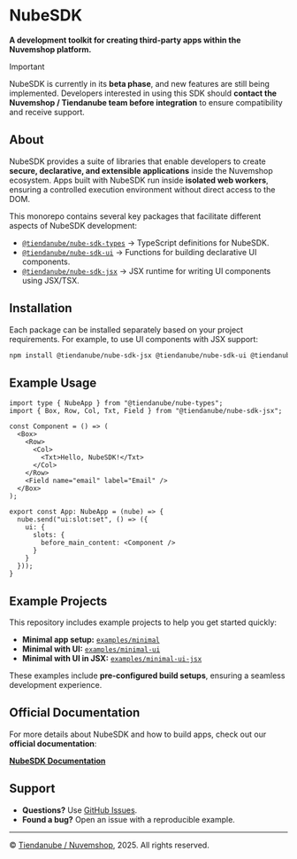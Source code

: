 # NubeSDK

**A development toolkit for creating third-party apps within the Nuvemshop platform.**

> [!IMPORTANT]  
> NubeSDK is currently in its **beta phase**, and new features are still being implemented. Developers interested in using this SDK should **contact the Nuvemshop / Tiendanube team before integration** to ensure compatibility and receive support.


## About

NubeSDK provides a suite of libraries that enable developers to create **secure, declarative, and extensible applications** inside the Nuvemshop ecosystem. Apps built with NubeSDK run inside **isolated web workers**, ensuring a controlled execution environment without direct access to the DOM.

This monorepo contains several key packages that facilitate different aspects of NubeSDK development:

- [`@tiendanube/nube-sdk-types`](https://github.com/TiendaNube/nube-sdk/tree/main/packages/types) →  TypeScript definitions for NubeSDK.
- [`@tiendanube/nube-sdk-ui`](https://github.com/TiendaNube/nube-sdk/tree/main/packages/ui) → Functions for building declarative UI components.
- [`@tiendanube/nube-sdk-jsx`](https://github.com/TiendaNube/nube-sdk/tree/main/packages/jsx) → JSX runtime for writing UI components using JSX/TSX.

## Installation

Each package can be installed separately based on your project requirements. For example, to use UI components with JSX support:

```sh
npm install @tiendanube/nube-sdk-jsx @tiendanube/nube-sdk-ui @tiendanube/nube-sdk-types
```

## Example Usage

```tsx
import type { NubeApp } from "@tiendanube/nube-types";
import { Box, Row, Col, Txt, Field } from "@tiendanube/nube-sdk-jsx";

const Component = () => (
  <Box>
    <Row>
      <Col>
        <Txt>Hello, NubeSDK!</Txt>
      </Col>
    </Row>
    <Field name="email" label="Email" />
  </Box>
);

export const App: NubeApp = (nube) => {
  nube.send("ui:slot:set", () => ({
    ui: {
      slots: {
        before_main_content: <Component />
      }
    }
  }));
}
```

## Example Projects

This repository includes example projects to help you get started quickly:

- **Minimal app setup:** [`examples/minimal`](https://github.com/TiendaNube/nube-sdk/tree/main/examples/minimal)
- **Minimal with UI:** [`examples/minimal-ui`](https://github.com/TiendaNube/nube-sdk/tree/main/examples/minimal-ui)
- **Minimal with UI in JSX:** [`examples/minimal-ui-jsx`](https://github.com/TiendaNube/nube-sdk/tree/main/examples/minimal-ui-jsx)

These examples include **pre-configured build setups**, ensuring a seamless development experience.

## Official Documentation

For more details about NubeSDK and how to build apps, check out our **official documentation**:

**[NubeSDK Documentation](https://dev.tiendanube.com/docs/applications/nube-sdk/overview)**

## Support

- **Questions?** Use [GitHub Issues](https://github.com/TiendaNube/nube-sdk/issues).
- **Found a bug?** Open an issue with a reproducible example.

---

© [Tiendanube / Nuvemshop](https://www.tiendanube.com), 2025. All rights reserved.



